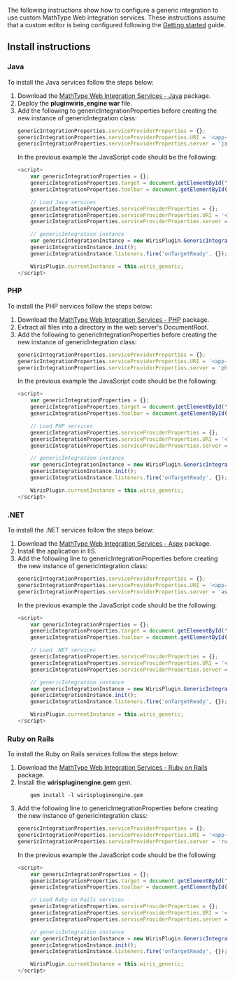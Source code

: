 The following instructions show how to configure a generic integration to use custom MathType Web integration services. These instructions assume that a custom editor is being configured following the [Getting started](./tutorial-getting_started.html) guide.

## Install instructions

### Java
To install the Java services follow the steps below:
1. Download the [MathType Web Integration Services - Java](https://store.wiris.com/en/products/downloads/mathtype/integrations) package.
2. Deploy the **pluginwiris_engine war** file.
3. Add the following to genericIntegrationProperties before creating the new instance of genericIntegration class:
    ```js
    genericIntegrationProperties.serviceProviderProperties = {};
    genericIntegrationProperties.serviceProviderProperties.URI = '<app-server>/pluginwiris_engine/app/configurationjs';
    genericIntegrationProperties.serviceProviderProperties.server = 'java';
    ```
    In the previous example the JavaScript code should be the following:
    ```js
    <script>
        var genericIntegrationProperties = {};
        genericIntegrationProperties.target = document.getElementById("example");
        genericIntegrationProperties.toolbar = document.getElementById("toolbarLocation");

        // Load Java services
        genericIntegrationProperties.serviceProviderProperties = {};
        genericIntegrationProperties.serviceProviderProperties.URI = '<app-server>/pluginwiris_engine/app/configurationjs';
        genericIntegrationProperties.serviceProviderProperties.server = 'java';

        // genericIntegration instance
        var genericIntegrationInstance = new WirisPlugin.GenericIntegration(genericIntegrationProperties);
        genericIntegrationInstance.init();
        genericIntegrationInstance.listeners.fire('onTargetReady', {});

        WirisPlugin.currentInstance = this.wiris_generic;
    </script>
    ```

### PHP
To install the PHP services follow the steps below:
1. Download the [MathType Web Integration Services - PHP](https://store.wiris.com/en/products/downloads/mathtype/integrations) package.
2. Extract all files into a directory in the web server's DocumentRoot.
3. Add the following to genericIntegrationProperties before creating the new instance of genericIntegration class:
    ```js
    genericIntegrationProperties.serviceProviderProperties = {};
    genericIntegrationProperties.serviceProviderProperties.URI = '<app-server>/<path-to-php-services>/integration';
    genericIntegrationProperties.serviceProviderProperties.server = 'php';
    ```
    In the previous example the JavaScript code should be the following:
    ```js
    <script>
        var genericIntegrationProperties = {};
        genericIntegrationProperties.target = document.getElementById("example");
        genericIntegrationProperties.toolbar = document.getElementById("toolbarLocation");

        // Load PHP services
        genericIntegrationProperties.serviceProviderProperties = {};
        genericIntegrationProperties.serviceProviderProperties.URI = '<app-server>/<path-to-php-services>/integration';
        genericIntegrationProperties.serviceProviderProperties.server = 'php';

        // genericIntegration instance
        var genericIntegrationInstance = new WirisPlugin.GenericIntegration(genericIntegrationProperties);
        genericIntegrationInstance.init();
        genericIntegrationInstance.listeners.fire('onTargetReady', {});

        WirisPlugin.currentInstance = this.wiris_generic;
    </script>
    ```

### .NET
To install the .NET services follow the steps below:
1. Download the [MathType Web Integration Services - Aspx](https://store.wiris.com/en/products/downloads/mathtype/integrations) package.
2. Install the application in IIS.
3. Add the following line to genericIntegrationProperties before creating the new instance of genericIntegration class:
    ```js
    genericIntegrationProperties.serviceProviderProperties = {};
    genericIntegrationProperties.serviceProviderProperties.URI = '<app-server>/<path-to-aspx-services>/integration';
    genericIntegrationProperties.serviceProviderProperties.server = 'aspx';
    ```
    In the previous example the JavaScript code should be the following:
    ```js
    <script>
        var genericIntegrationProperties = {};
        genericIntegrationProperties.target = document.getElementById("example");
        genericIntegrationProperties.toolbar = document.getElementById("toolbarLocation");

        // Load .NET services
        genericIntegrationProperties.serviceProviderProperties = {};
        genericIntegrationProperties.serviceProviderProperties.URI = '<app-server>/<path-to-aspx-services>/integration';
        genericIntegrationProperties.serviceProviderProperties.server = 'aspx';

        // genericIntegration instance
        var genericIntegrationInstance = new WirisPlugin.GenericIntegration(genericIntegrationProperties);
        genericIntegrationInstance.init();
        genericIntegrationInstance.listeners.fire('onTargetReady', {});

        WirisPlugin.currentInstance = this.wiris_generic;
    </script>
    ```

### Ruby on Rails
To install the Ruby on Rails services follow the steps below:
1. Download the [MathType Web Integration Services - Ruby on Rails](https://store.wiris.com/en/products/downloads/mathtype/integrations) package.
2. Install the **wirispluginengine.gem** gem.
    ```
        gem install -l wirispluginengine.gem
    ```
3. Add the following line to genericIntegrationProperties before creating the new instance of genericIntegration class:
    ```js
    genericIntegrationProperties.serviceProviderProperties = {};
    genericIntegrationProperties.serviceProviderProperties.URI = '<app-server>/wirispluginengine/integration';
    genericIntegrationProperties.serviceProviderProperties.server = 'ruby';
    ```
    In the previous example the JavaScript code should be the following:
    ```js
    <script>
        var genericIntegrationProperties = {};
        genericIntegrationProperties.target = document.getElementById("example");
        genericIntegrationProperties.toolbar = document.getElementById("toolbarLocation");

        // Load Ruby on Rails services
        genericIntegrationProperties.serviceProviderProperties = {};
        genericIntegrationProperties.serviceProviderProperties.URI = '<app-server>/wirispluginengine/integration';
        genericIntegrationProperties.serviceProviderProperties.server = 'ruby';

        // genericIntegration instance
        var genericIntegrationInstance = new WirisPlugin.GenericIntegration(genericIntegrationProperties);
        genericIntegrationInstance.init();
        genericIntegrationInstance.listeners.fire('onTargetReady', {});

        WirisPlugin.currentInstance = this.wiris_generic;
    </script>
    ```
